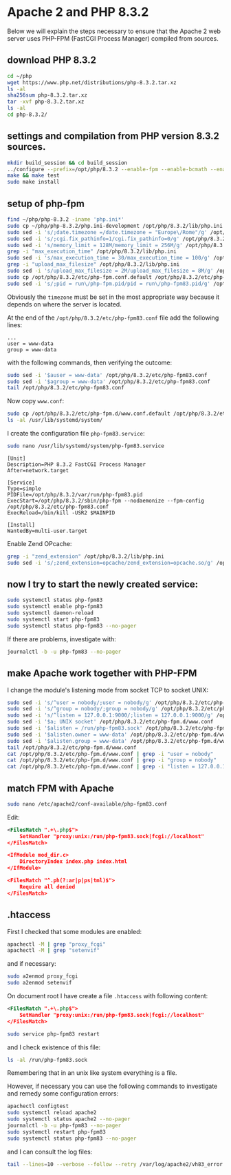 # Apache 2 and PHP 8.3.2

Below we will explain the steps necessary to ensure that the Apache 2 web server uses PHP-FPM (FastCGI Process Manager) compiled from sources.

## download PHP 8.3.2

```bash
cd ~/php
wget https://www.php.net/distributions/php-8.3.2.tar.xz
ls -al
sha256sum php-8.3.2.tar.xz
tar -xvf php-8.3.2.tar.xz
ls -al
cd php-8.3.2/
```

## settings and compilation from PHP version 8.3.2 sources.

```bash
mkdir build_session && cd build_session
../configure --prefix=/opt/php/8.3.2 --enable-fpm --enable-bcmath --enable-opcache --enable-ftp --with-openssl --disable-cgi --enable-mbstring --with-curl --with-mysqli --with-pdo-mysql --enable-intl --with-zlib --with-bz2 --enable-gd --with-jpeg --with-gettext --with-gmp --with-xsl --enable-zts --enable-gcov --enable-debug
make && make test
sudo make install
```

## setup of php-fpm

```bash
find ~/php/php-8.3.2 -iname 'php.ini*'
sudo cp ~/php/php-8.3.2/php.ini-development /opt/php/8.3.2/lib/php.ini
sudo sed -i 's/;date.timezone =/date.timezone = "Europe\/Rome"/g' /opt/php/8.3.2/lib/php.ini
sudo sed -i 's/;cgi.fix_pathinfo=1/cgi.fix_pathinfo=0/g' /opt/php/8.3.2/lib/php.ini
sudo sed -i 's/memory_limit = 128M/memory_limit = 256M/g' /opt/php/8.3.2/lib/php.ini
grep -i "max_execution_time" /opt/php/8.3.2/lib/php.ini
sudo sed -i 's/max_execution_time = 30/max_execution_time = 100/g' /opt/php/8.3.2/lib/php.ini
grep -i "upload_max_filesize" /opt/php/8.3.2/lib/php.ini
sudo sed -i 's/upload_max_filesize = 2M/upload_max_filesize = 8M/g' /opt/php/8.3.2/lib/php.ini
sudo cp /opt/php/8.3.2/etc/php-fpm.conf.default /opt/php/8.3.2/etc/php-fpm83.conf
sudo sed -i 's/;pid = run\/php-fpm.pid/pid = run\/php-fpm83.pid/g' /opt/php/8.3.2/etc/php-fpm83.conf
```

Obviously the `timezone` must be set in the most appropriate way because it depends on where the server is located.

At the end of the `/opt/php/8.3.2/etc/php-fpm83.conf` file add the following lines:

```text
...
user = www-data
group = www-data
```

with the following commands, then verifying the outcome:

```bash
sudo sed -i '$auser = www-data' /opt/php/8.3.2/etc/php-fpm83.conf
sudo sed -i '$agroup = www-data' /opt/php/8.3.2/etc/php-fpm83.conf
tail /opt/php/8.3.2/etc/php-fpm83.conf
```

Now copy `www.conf`:

```bash
sudo cp /opt/php/8.3.2/etc/php-fpm.d/www.conf.default /opt/php/8.3.2/etc/php-fpm.d/www.conf
ls -al /usr/lib/systemd/system/
```

I create the configuration file `php-fpm83.service`:

```bash
sudo nano /usr/lib/systemd/system/php-fpm83.service
```

```text
[Unit]
Description=PHP 8.3.2 FastCGI Process Manager
After=network.target

[Service]
Type=simple
PIDFile=/opt/php/8.3.2/var/run/php-fpm83.pid
ExecStart=/opt/php/8.3.2/sbin/php-fpm --nodaemonize --fpm-config /opt/php/8.3.2/etc/php-fpm83.conf
ExecReload=/bin/kill -USR2 $MAINPID

[Install]
WantedBy=multi-user.target
```

Enable Zend OPcache:

```bash
grep -i "zend_extension" /opt/php/8.3.2/lib/php.ini
sudo sed -i 's/;zend_extension=opcache/zend_extension=opcache.so/g' /opt/php/8.3.2/lib/php.ini
```

## now I try to start the newly created service:

```bash
sudo systemctl status php-fpm83
sudo systemctl enable php-fpm83
sudo systemctl daemon-reload
sudo systemctl start php-fpm83
sudo systemctl status php-fpm83 --no-pager
```

If there are problems, investigate with:

```bash
journalctl -b -u php-fpm83 --no-pager
```

## make Apache work together with PHP-FPM

I change the module's listening mode from socket TCP to socket UNIX:

```bash
sudo sed -i 's/^user = nobody/;user = nobody/g' /opt/php/8.3.2/etc/php-fpm.d/www.conf
sudo sed -i 's/^group = nobody/;group = nobody/g' /opt/php/8.3.2/etc/php-fpm.d/www.conf
sudo sed -i 's/^listen = 127.0.0.1:9000/;listen = 127.0.0.1:9000/g' /opt/php/8.3.2/etc/php-fpm.d/www.conf
sudo sed -i '$a; UNIX socket' /opt/php/8.3.2/etc/php-fpm.d/www.conf
sudo sed -i '$alisten = /run/php-fpm83.sock' /opt/php/8.3.2/etc/php-fpm.d/www.conf
sudo sed -i '$alisten.owner = www-data' /opt/php/8.3.2/etc/php-fpm.d/www.conf
sudo sed -i '$alisten.group = www-data' /opt/php/8.3.2/etc/php-fpm.d/www.conf
tail /opt/php/8.3.2/etc/php-fpm.d/www.conf
cat /opt/php/8.3.2/etc/php-fpm.d/www.conf | grep -i "user = nobody"
cat /opt/php/8.3.2/etc/php-fpm.d/www.conf | grep -i "group = nobody"
cat /opt/php/8.3.2/etc/php-fpm.d/www.conf | grep -i "listen = 127.0.0.1:9000"
```

## match FPM with Apache

```bash
sudo nano /etc/apache2/conf-available/php-fpm83.conf
```

Edit:

```xml
<FilesMatch ".+\.php$">
    SetHandler "proxy:unix:/run/php-fpm83.sock|fcgi://localhost"
</FilesMatch>

<IfModule mod_dir.c>
    DirectoryIndex index.php index.html
</IfModule>

<FilesMatch "^.ph(?:ar|p|ps|tml)$">
    Require all denied
</FilesMatch>
```

## .htaccess

First I checked that some modules are enabled:

```bash
apachectl -M | grep "proxy_fcgi"
apachectl -M | grep "setenvif"
```

and if necessary:

```bash
sudo a2enmod proxy_fcgi
sudo a2enmod setenvif
```

On document root I have create a file `.htaccess` with following content:

```xml
<FilesMatch ".+\.php$">
    SetHandler "proxy:unix:/run/php-fpm83.sock|fcgi://localhost"
</FilesMatch>
```

```bash
sudo service php-fpm83 restart
```

and I check existence of this file:

```bash
ls -al /run/php-fpm83.sock
```

Remembering that in an unix like system everything is a file.

However, if necessary you can use the following commands to investigate and remedy some configuration errors:

```bash
apachectl configtest
sudo systemctl reload apache2
sudo systemctl status apache2 --no-pager
journalctl -b -u php-fpm83 --no-pager
sudo systemctl restart php-fpm83
sudo systemctl status php-fpm83 --no-pager
```

and I can consult the log files:

```bash
tail --lines=10 --verbose --follow --retry /var/log/apache2/vh83_error.log
```
